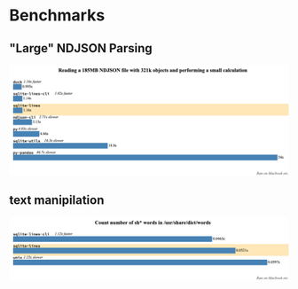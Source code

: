 # Benchmarks

## "Large" NDJSON Parsing

![](./draw-calc.png)

## text manipilation

![](./plain-filter.png)

